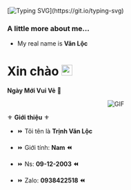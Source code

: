 [![Typing SVG](https://readme-typing-svg.herokuapp.com?color=%2336BCF7&size=25&vCenter=true&height=40&lines=Hi%2C+I'm+Vloc+!;Welcome+to+my+Github+!)](https://git.io/typing-svg)



### A little more about me...

 - My real name is **Văn Lộc**
<h1> Xin chào <img src="https://i.imgur.com/Z18AI4n.gif" width="25"></h1> 

**Ngày Mới Vui Vẻ** 👻



<p align="center">
    <img align="center" alt="GIF" src="https://i.imgur.com/Z18AI4n.gif" />
</p> 



⚜️ **Giới thiệu** ⚜️



- ⏩ Tôi tên là **Trịnh Văn Lộc**

- ⏩ Giới tính: **Nam ⏪**

- ⏩ Ns: **09-12-2003 ⏪**

- ⏩ Zalo: **0938422518 ⏪**
